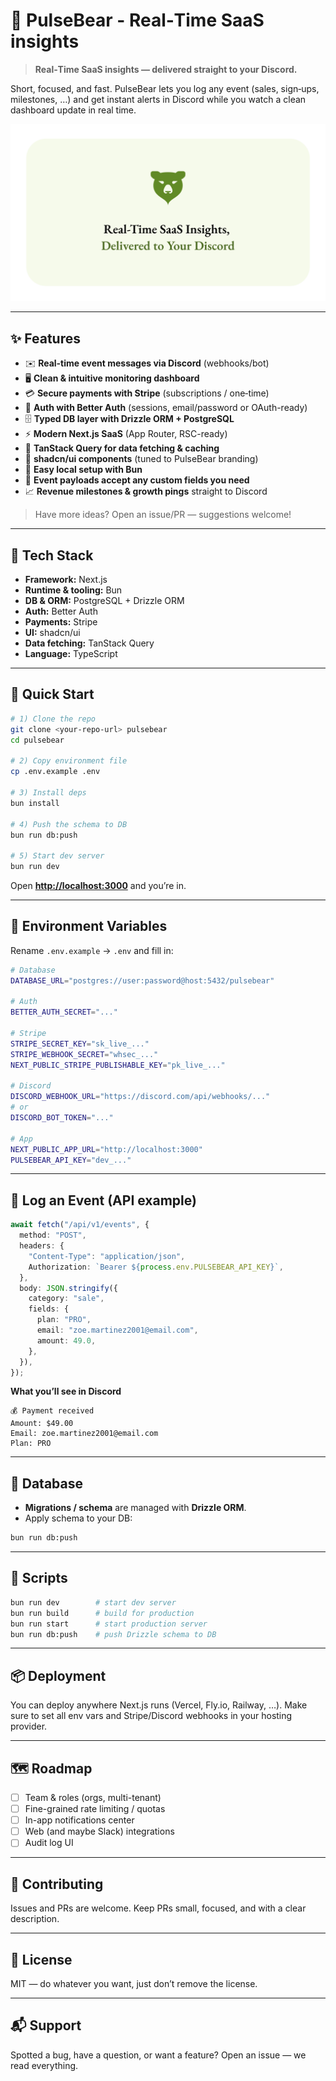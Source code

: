 # 🐻 PulseBear - Real‑Time SaaS insights

> **Real‑Time SaaS insights — delivered straight to your Discord.**

Short, focused, and fast. PulseBear lets you log any event (sales, sign‑ups, milestones, …) and get instant alerts in Discord while you watch a clean dashboard update in real time.

![Project Image](https://github.com/devmilek/pulse_bear/blob/main/public/thumbnail.png)

---

## ✨ Features

- ✉️ **Real-time event messages via Discord** (webhooks/bot)
- 🖥️ **Clean & intuitive monitoring dashboard**
- 💳 **Secure payments with Stripe** (subscriptions / one‑time)
- 🔐 **Auth with Better Auth** (sessions, email/password or OAuth-ready)
- 🗄️ **Typed DB layer with Drizzle ORM + PostgreSQL**
- ⚡ **Modern Next.js SaaS** (App Router, RSC-ready)
- 🔁 **TanStack Query for data fetching & caching**
- 🧩 **shadcn/ui components** (tuned to PulseBear branding)
- 🧪 **Easy local setup with Bun**
- 🧵 **Event payloads accept any custom fields you need**
- 📈 **Revenue milestones & growth pings** straight to Discord

> Have more ideas? Open an issue/PR — suggestions welcome!

---

## 🧰 Tech Stack

- **Framework:** Next.js
- **Runtime & tooling:** Bun
- **DB & ORM:** PostgreSQL + Drizzle ORM
- **Auth:** Better Auth
- **Payments:** Stripe
- **UI:** shadcn/ui
- **Data fetching:** TanStack Query
- **Language:** TypeScript

---

## 🚀 Quick Start

```bash
# 1) Clone the repo
git clone <your-repo-url> pulsebear
cd pulsebear

# 2) Copy environment file
cp .env.example .env

# 3) Install deps
bun install

# 4) Push the schema to DB
bun run db:push

# 5) Start dev server
bun run dev
```

Open **[http://localhost:3000](http://localhost:3000)** and you’re in.

---

## 🔐 Environment Variables

Rename `.env.example` → `.env` and fill in:

```bash
# Database
DATABASE_URL="postgres://user:password@host:5432/pulsebear"

# Auth
BETTER_AUTH_SECRET="..."

# Stripe
STRIPE_SECRET_KEY="sk_live_..."
STRIPE_WEBHOOK_SECRET="whsec_..."
NEXT_PUBLIC_STRIPE_PUBLISHABLE_KEY="pk_live_..."

# Discord
DISCORD_WEBHOOK_URL="https://discord.com/api/webhooks/..."
# or
DISCORD_BOT_TOKEN="..."

# App
NEXT_PUBLIC_APP_URL="http://localhost:3000"
PULSEBEAR_API_KEY="dev_..."
```

---

## 🔭 Log an Event (API example)

```ts
await fetch("/api/v1/events", {
  method: "POST",
  headers: {
    "Content-Type": "application/json",
    Authorization: `Bearer ${process.env.PULSEBEAR_API_KEY}`,
  },
  body: JSON.stringify({
    category: "sale",
    fields: {
      plan: "PRO",
      email: "zoe.martinez2001@email.com",
      amount: 49.0,
    },
  }),
});
```

**What you’ll see in Discord**

```
💰 Payment received
Amount: $49.00
Email: zoe.martinez2001@email.com
Plan: PRO
```

---

## 🧱 Database

- **Migrations / schema** are managed with **Drizzle ORM**.
- Apply schema to your DB:

```bash
bun run db:push
```

---

## 🧾 Scripts

```bash
bun run dev        # start dev server
bun run build      # build for production
bun run start      # start production server
bun run db:push    # push Drizzle schema to DB
```

---

## 📦 Deployment

You can deploy anywhere Next.js runs (Vercel, Fly.io, Railway, …). Make sure to set all env vars and Stripe/Discord webhooks in your hosting provider.

---

## 🗺️ Roadmap

- [ ] Team & roles (orgs, multi-tenant)
- [ ] Fine-grained rate limiting / quotas
- [ ] In-app notifications center
- [ ] Web (and maybe Slack) integrations
- [ ] Audit log UI

---

## 🤝 Contributing

Issues and PRs are welcome. Keep PRs small, focused, and with a clear description.

---

## 📄 License

MIT — do whatever you want, just don’t remove the license.

---

## 📬 Support

Spotted a bug, have a question, or want a feature? Open an issue — we read everything.
